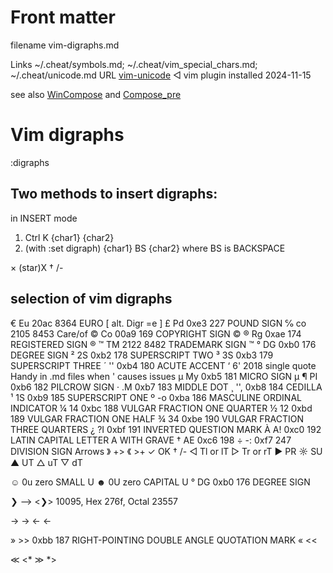 # Front matter
filename vim-digraphs.md

Links ~/.cheat/symbols.md; ~/.cheat/vim_special_chars.md; ~/.cheat/unicode.md 
URL [vim-unicode](https://github.com/chrisbra/unicode.vim) ◁ vim plugin installed 2024-11-15

see also 
[WinCompose](https://github.com/samhocevar/wincompose) and 
[Compose_pre](https://raw.githubusercontent.com/mirror/libX11/master/nls/en_US.UTF-8/Compose.pre)


# Vim digraphs

:digraphs

## Two methods to insert digraphs: 

in INSERT mode

1. Ctrl K                   {char1} {char2}
2. (with :set digraph)   {char1} BS {char2} where BS is BACKSPACE

× (star)X
† /-


## selection of vim digraphs

€   Eu  20ac   8364 EURO                                        [ alt. Digr =e ]
£	Pd	0xe3	227 POUND SIGN 
℅   co  2105   8453 Care/of
©   Co  00a9    169 COPYRIGHT SIGN                              ©
®	Rg	0xae	174	REGISTERED SIGN                             ®
™   TM  2122   8482 TRADEMARK SIGN                              ™ 
°	DG	0xb0	176	DEGREE SIGN
²	2S	0xb2	178	SUPERSCRIPT TWO
³	3S	0xb3	179	SUPERSCRIPT THREE
´	''	0xb4	180	ACUTE ACCENT
‘   6'  2018        single quote                                Handy in .md files when ' causes issues
µ	My	0xb5	181	MICRO SIGN µ
¶	PI	0xb6	182	PILCROW SIGN
·	.M	0xb7	183	MIDDLE DOT
¸	'',	0xb8	184	CEDILLA
¹	1S	0xb9	185	SUPERSCRIPT ONE
º	-o	0xba	186	MASCULINE ORDINAL INDICATOR
¼	14	0xbc	188	VULGAR FRACTION ONE QUARTER
½	12	0xbd	189	VULGAR FRACTION ONE HALF
¾	34	0xbe	190	VULGAR FRACTION THREE QUARTERS
¿	?I	0xbf	191	INVERTED QUESTION MARK
À	A!	0xc0	192	LATIN CAPITAL LETTER A WITH GRAVE 
†	AE	0xc6	198
÷	-:	0xf7	247	DIVISION SIGN
Arrows
》  +>
《  >+ 
✓   OK 
†   /-
◁   Tl or lT
▷   Tr or rT
▶   PR
☼   SU
▲   UT
△   uT
▽   dT

☺   0u       zero SMALL U
☻   0U       zero CAPITAL U
°	DG	0xb0	176	DEGREE SIGN


❯ --> <❯> 10095, Hex 276f, Octal 23557


→   ->
←   <-

»	>>	0xbb	187	RIGHT-POINTING DOUBLE ANGLE QUOTATION MARK
«   <<  

≪   <* 
≫   *>


